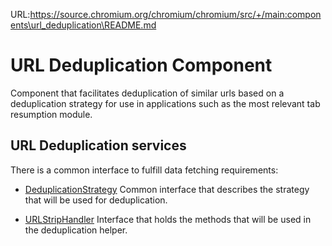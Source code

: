 URL:https://source.chromium.org/chromium/chromium/src/+/main:components\url_deduplication\README.md
# URL Deduplication Component

Component that facilitates deduplication of similar urls based on a deduplication strategy for
use in applications such as the most relevant tab resumption module.

## URL Deduplication services

There is a common interface to fulfill data fetching requirements:

* [DeduplicationStrategy](/components/url_deduplication/deduplication_strategy.h)
Common interface that describes the strategy that will be used for deduplication.


* [URLStripHandler](/components/url_deduplication/url_strip_handler.h)
Interface that holds the methods that will be used in the deduplication helper.
